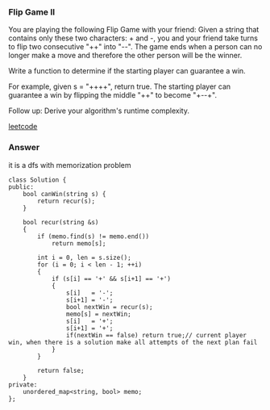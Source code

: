 ### Flip Game II
You are playing the following Flip Game with your friend: Given a string that contains only these two characters: + and -, you and your friend take turns to flip two consecutive "++" into "--". The game ends when a person can no longer make a move and therefore the other person will be the winner.

Write a function to determine if the starting player can guarantee a win.

For example, given s = "++++", return true. The starting player can guarantee a win by flipping the middle "++" to become "+--+".

Follow up:
Derive your algorithm's runtime complexity.

[leetcode](https://leetcode.com/problems/flip-game-ii/description/)

### Answer

it is a dfs with memorization problem

	class Solution {
	public:
	    bool canWin(string s) {
	        return recur(s);
	    }
	    
	    bool recur(string &s)
	    {
	        if (memo.find(s) != memo.end())
	            return memo[s];
	        
	        int i = 0, len = s.size();
	        for (i = 0; i < len - 1; ++i)
	        {
	            if (s[i] == '+' && s[i+1] == '+')
	            {
	                s[i]   = '-';
	                s[i+1] = '-';
	                bool nextWin = recur(s); 
	                memo[s] = nextWin;
	                s[i]   = '+';
	                s[i+1] = '+';
	                if(nextWin == false) return true;// current player win, when there is a solution make all attempts of the next plan fail
	            }
	        }
	        
	        return false;
	    }
	private:
	    unordered_map<string, bool> memo;
	};
